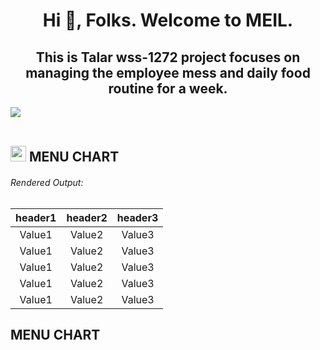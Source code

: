 <h1 align="center">Hi 👋, Folks. Welcome to MEIL. </h1>
<h2 align="center"> This is Talar wss-1272 project focuses on managing the employee mess and daily food routine for a week.</h2>

<img src="https://user-images.githubusercontent.com/73097560/115834477-dbab4500-a447-11eb-908a-139a6edaec5c.gif"><br><br>

## <img src="https://media.giphy.com/media/3o85g3loeiLcF26OZy/giphy.gif" width ="25"><b> MENU CHART</b>



###### Rendered Output: 
| 	header1	 | 	header2	 | 	header3	 | 
| 	:-----:	 | 	:-----:	 | 	:-----:	 | 
| 	Value1	| 	Value2	| 	Value3	 | 
| 	Value1	| 	Value2	| 	Value3	 | 
| 	Value1	| 	Value2	| 	Value3	 | 
| 	Value1	| 	Value2	| 	Value3	 | 
| 	Value1	| 	Value2	| 	Value3	 | 


## <b> MENU CHART</b>
